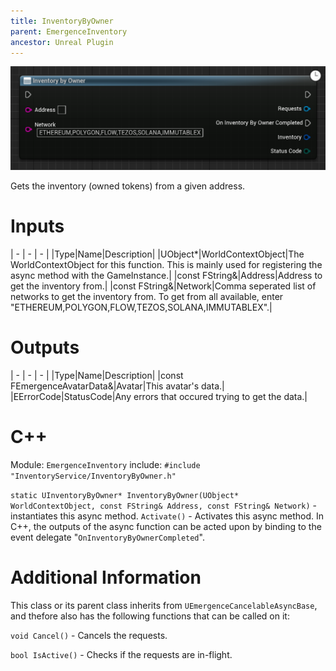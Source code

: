 ```yaml
---
title: InventoryByOwner
parent: EmergenceInventory
ancestor: Unreal Plugin
---
```


![](InventoryByOwner.PNG)

Gets the inventory (owned tokens) from a given address.

# Inputs

| - | - | - |
|Type|Name|Description|
|UObject\*|WorldContextObject|The WorldContextObject for this function. This is mainly used for registering the async method with the GameInstance.|
|const FString&|Address|Address to get the inventory from.|
|const FString&|Network|Comma seperated list of networks to get the inventory from. To get from all available, enter "ETHEREUM,POLYGON,FLOW,TEZOS,SOLANA,IMMUTABLEX".|

# Outputs

| - | - | - |
|Type|Name|Description|
|const FEmergenceAvatarData&|Avatar|This avatar's data.|
|EErrorCode|StatusCode|Any errors that occured trying to get the data.|

# C++
Module: `EmergenceInventory`
include: `#include "InventoryService/InventoryByOwner.h"`

`static UInventoryByOwner* InventoryByOwner(UObject* WorldContextObject, const FString& Address, const FString& Network)` - instantiates this async method.
`Activate()` - Activates this async method.
In C++, the outputs of the async function can be acted upon by binding to the event delegate "`OnInventoryByOwnerCompleted`".

# Additional Information

This class or its parent class inherits from `UEmergenceCancelableAsyncBase`, and thefore also has the following functions that can be called on it:

`void Cancel()` - Cancels the requests.

`bool IsActive()` - Checks if the requests are in-flight.